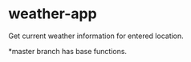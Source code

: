 # weather-app
Get current weather information for entered location.

*master branch has base functions.
